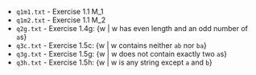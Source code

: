 * `q1m1.txt` - Exercise 1.1 M_1
* `q1m2.txt` - Exercise 1.1 M_2
* `q2g.txt` - Exercise 1.4g: {w | w has even length and an odd number of `a`s}
* `q3c.txt` - Exercise 1.5c: {w | w contains neither `ab` nor `ba`}
* `q3g.txt` - Exercise 1.5g: {w | w does not contain exactly two `a`s}
* `q3h.txt` - Exercise 1.5h: {w | w is any string except `a` and `b`}

